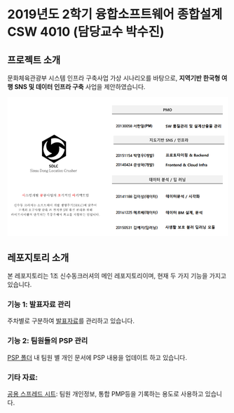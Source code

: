 # 2019년도 2학기 융합소프트웨어 종합설계 CSW 4010 (담당교수 박수진)

## 프로젝트 소개

문화체육관광부 시스템 인프라 구축사업 가상 시나리오를 바탕으로, **지역기반 한국형 여행 SNS 및 데이터 인프라 구축** 사업을 제안하였습니다.

![project introduction](image_storage/project_introduction.png)

## 레포지토리 소개

본 레포지토리는 1조 신수동크러셔의 메인 레포지토리이며, 현재 두 가지 기능을 가지고 있습니다.

### 기능 1: 발표자료 관리

주차별로 구분하여 [발표자료](/발표자료)를 관리하고 있습니다.

### 기능 2: 팀원들의 PSP 관리

[PSP 폴더](/PSP) 내 팀원 별 개인 문서에 PSP 내용을 업데이트 하고 있습니다.

### 기타 자료:

[공용 스프레드 시트](https://bit.ly/융종설-스프레드시트): 팀원 개인정보, 통합 PMP등을 기록하는 용도로 사용하고 있습니다.
